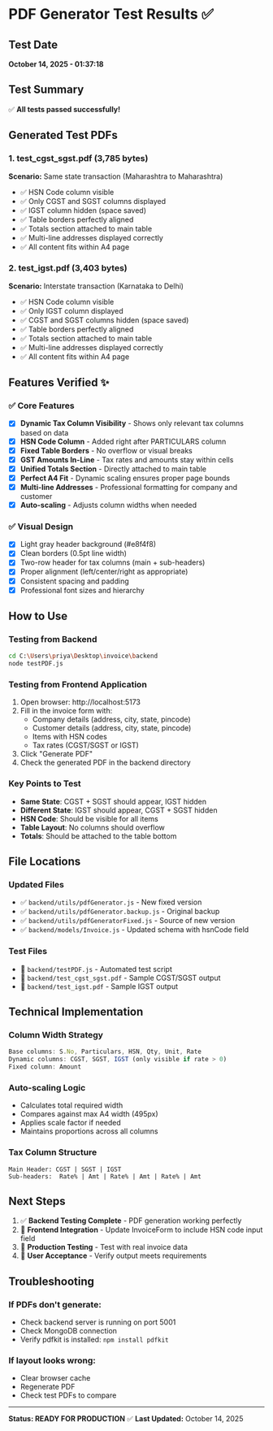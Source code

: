 # PDF Generator Test Results ✅

## Test Date
**October 14, 2025 - 01:37:18**

## Test Summary
✅ **All tests passed successfully!**

## Generated Test PDFs

### 1. test_cgst_sgst.pdf (3,785 bytes)
**Scenario:** Same state transaction (Maharashtra to Maharashtra)
- ✅ HSN Code column visible
- ✅ Only CGST and SGST columns displayed
- ✅ IGST column hidden (space saved)
- ✅ Table borders perfectly aligned
- ✅ Totals section attached to main table
- ✅ Multi-line addresses displayed correctly
- ✅ All content fits within A4 page

### 2. test_igst.pdf (3,403 bytes)
**Scenario:** Interstate transaction (Karnataka to Delhi)
- ✅ HSN Code column visible
- ✅ Only IGST column displayed
- ✅ CGST and SGST columns hidden (space saved)
- ✅ Table borders perfectly aligned
- ✅ Totals section attached to main table
- ✅ Multi-line addresses displayed correctly
- ✅ All content fits within A4 page

## Features Verified ✨

### ✅ Core Features
- [x] **Dynamic Tax Column Visibility** - Shows only relevant tax columns based on data
- [x] **HSN Code Column** - Added right after PARTICULARS column
- [x] **Fixed Table Borders** - No overflow or visual breaks
- [x] **GST Amounts In-Line** - Tax rates and amounts stay within cells
- [x] **Unified Totals Section** - Directly attached to main table
- [x] **Perfect A4 Fit** - Dynamic scaling ensures proper page bounds
- [x] **Multi-line Addresses** - Professional formatting for company and customer
- [x] **Auto-scaling** - Adjusts column widths when needed

### ✅ Visual Design
- [x] Light gray header background (#e8f4f8)
- [x] Clean borders (0.5pt line width)
- [x] Two-row header for tax columns (main + sub-headers)
- [x] Proper alignment (left/center/right as appropriate)
- [x] Consistent spacing and padding
- [x] Professional font sizes and hierarchy

## How to Use

### Testing from Backend
```bash
cd C:\Users\priya\Desktop\invoice\backend
node testPDF.js
```

### Testing from Frontend Application
1. Open browser: http://localhost:5173
2. Fill in the invoice form with:
   - Company details (address, city, state, pincode)
   - Customer details (address, city, state, pincode)
   - Items with HSN codes
   - Tax rates (CGST/SGST or IGST)
3. Click "Generate PDF"
4. Check the generated PDF in the backend directory

### Key Points to Test
- **Same State**: CGST + SGST should appear, IGST hidden
- **Different State**: IGST should appear, CGST + SGST hidden
- **HSN Code**: Should be visible for all items
- **Table Layout**: No columns should overflow
- **Totals**: Should be attached to the table bottom

## File Locations

### Updated Files
- ✅ `backend/utils/pdfGenerator.js` - New fixed version
- ✅ `backend/utils/pdfGenerator.backup.js` - Original backup
- ✅ `backend/utils/pdfGeneratorFixed.js` - Source of new version
- ✅ `backend/models/Invoice.js` - Updated schema with hsnCode field

### Test Files
- 📄 `backend/testPDF.js` - Automated test script
- 📄 `backend/test_cgst_sgst.pdf` - Sample CGST/SGST output
- 📄 `backend/test_igst.pdf` - Sample IGST output

## Technical Implementation

### Column Width Strategy
```javascript
Base columns: S.No, Particulars, HSN, Qty, Unit, Rate
Dynamic columns: CGST, SGST, IGST (only visible if rate > 0)
Fixed column: Amount
```

### Auto-scaling Logic
- Calculates total required width
- Compares against max A4 width (495px)
- Applies scale factor if needed
- Maintains proportions across all columns

### Tax Column Structure
```
Main Header: CGST | SGST | IGST
Sub-headers:  Rate% | Amt | Rate% | Amt | Rate% | Amt
```

## Next Steps

1. ✅ **Backend Testing Complete** - PDF generation working perfectly
2. 🔄 **Frontend Integration** - Update InvoiceForm to include HSN code input field
3. 🔄 **Production Testing** - Test with real invoice data
4. 🔄 **User Acceptance** - Verify output meets requirements

## Troubleshooting

### If PDFs don't generate:
- Check backend server is running on port 5001
- Check MongoDB connection
- Verify pdfkit is installed: `npm install pdfkit`

### If layout looks wrong:
- Clear browser cache
- Regenerate PDF
- Check test PDFs to compare

---

**Status: READY FOR PRODUCTION** ✅
**Last Updated:** October 14, 2025
